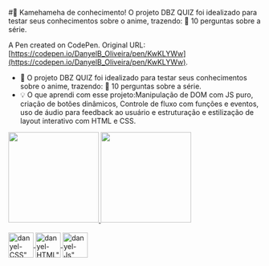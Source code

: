 #🚀 Kamehameha de conhecimento! O projeto DBZ QUIZ foi idealizado para testar seus conhecimentos sobre o anime, trazendo: 🎯 10 perguntas sobre a série.

A Pen created on CodePen.
Original URL: [https://codepen.io/DanyelB_Oliveira/pen/KwKLYWw](https://codepen.io/DanyelB_Oliveira/pen/KwKLYWw).

- 🔎 O projeto DBZ QUIZ foi idealizado para testar seus conhecimentos sobre o anime, trazendo: 🎯 10 perguntas sobre a série.
- 💡  O que aprendi com esse projeto:Manipulação de DOM com JS puro, criação de botões dinâmicos, Controle de fluxo com funções e eventos, uso de áudio para feedback ao usuário e estruturação e estilização de layout interativo com HTML e CSS.


 <div>
    <a href="https://github.com/danyeloliveira">
    <img height="180em" src="https://github-readme-stats.vercel.app/api?username=danyel-oliveira&show_icons=true&theme=dracula&iclude_all_commits=true&count_private=true"/>
    <img height="180em" src="https://github-readme-stats.vercel.app/api/top-langs/?username=danyel-oliveira&layout=compact&langs_count=16&theme=dracula"/>
</div>

<div style="display: inline_block"><br>
   <img align="center" alt=danyel-CSS" height="50" width"50" src="https://cdn.jsdelivr.net/gh/devicons/devicon@latest/icons/css3/css3-plain-wordmark.svg" />       
   <img align="center" alt=danyel-HTML" height="50" width"50" src="https://cdn.jsdelivr.net/gh/devicons/devicon@latest/icons/html5/html5-plain-wordmark.svg" />      
   <img align="center" alt=danyel-Js" height="50" width"30" src="https://cdn.jsdelivr.net/gh/devicons/devicon@latest/icons/javascript/javascript-plain.svg" />
</div> 
